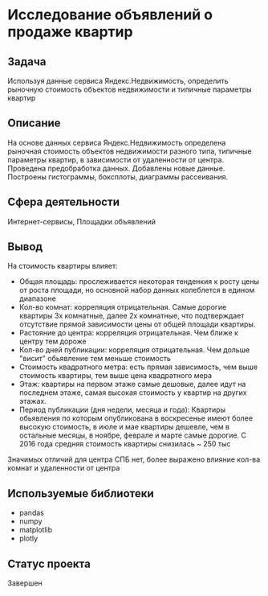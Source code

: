 # Исследование объявлений о продаже квартир

## Задача
Используя данные сервиса Яндекс.Недвижимость, определить рыночную стоимость объектов недвижимости и типичные параметры квартир


## Описание
На основе данных сервиса Яндекс.Недвижимость определена рыночная стоимость объектов недвижимости разного типа, типичные параметры квартир, в зависимости от удаленности от центра. Проведена предобработка данных. Добавлены новые данные. Построены гистограммы, боксплоты, диаграммы рассеивания.

## Сфера деятельности
Интернет-сервисы,
Площадки объявлений


## Вывод
На стоимость квартиры влияет:
 
 - Общая площадь: прослеживается некоторая тенденкия к росту цены от роста площади, но основной набор данных колеблется в едином диапазоне
 - Кол-во комнат: корреляция отрицательная. Самые дорогие квартиры 3х комнатные, далее 2х комнатные, что подтверждает отсутствие прямой зависимости цены от общей площади квартиры.
 - Растояние до центра: корреляция отрицательная. Чем ближе к центру тем дороже
 - Кол-во дней публикации: корреляция отрицательная. Чем дольше "висит" обьявление тем меньше стоимость
 - Стоимость квадратного метра: есть прямая зависимость, чем выше стоимость квартиры, тем выше цена квадратного мера
 - Этаж: квартиры на первом этаже самые дешовые, далее идут на последнем этаже, самая высокая стоимость у квартир на других этажах.
 - Период публикации (дня недели, месяца и года): Квартиры обьявления по которым опубликована в воскресенье имеют более высокую стоимость, в июле и мае квартиры дешевле, чем в остальные месяцы, в ноябре, феврале и марте самые дорогие. С 2016 года средняя стоимость квартиры снизилась ~ 250 тыс
 
 Значимых отличий для центра СПБ нет, более выражено влияние кол-ва комнат и удаленности от центра

## Используемые библиотеки
- pandas
- numpy
- matplotlib
- plotly


## Статус проекта
Завершен
